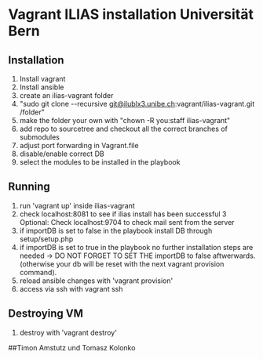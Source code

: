 # Vagrant ILIAS installation Universität Bern

## Installation
1. Install vagrant
2. Install ansible
3. create an ilias-vagrant folder
4. "sudo git clone --recursive git@ilublx3.unibe.ch:vagrant/ilias-vagrant.git /folder"
5. make the folder your own with "chown -R you:staff ilias-vagrant"
6. add repo to sourcetree and checkout all the correct branches of submodules
7. adjust port forwarding in Vagrant.file
8. disable/enable correct DB
9. select the modules to be installed in the playbook

## Running
1. run 'vagrant up' inside ilias-vagrant
2. check localhost:8081 to see if ilias install has been successful
3  Optional: Check localhost:9704 to check mail sent from the server
4. if importDB is set to false in the playbook install DB through setup/setup.php
5. if importDB is set to true in the playbook no further installation steps are needed
    -> DO NOT FORGET TO SET THE importDB to false aftwerwards. (otherwise your db will be reset with the next
    vagrant provision command).
6. reload ansible changes with 'vagrant provision'
7. access via ssh with vagrant ssh


## Destroying VM
1. destroy with 'vagrant destroy'

##Timon Amstutz und Tomasz Kolonko
